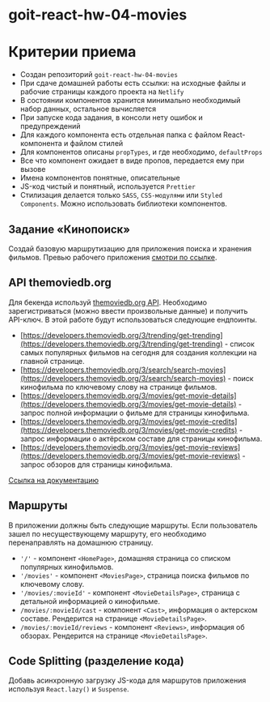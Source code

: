# goit-react-hw-04-movies

# Критерии приема

- Создан репозиторий `goit-react-hw-04-movies`
- При сдаче домашней работы есть ссылки: на исходные файлы и рабочие страницы
  каждого проекта на `Netlify`
- В состоянии компонентов хранится минимально необходимый набор данных,
  остальное вычисляется
- При запуске кода задания, в консоли нету ошибок и предупреждений
- Для каждого компонента есть отдельная папка с файлом React-компонента и файлом
  стилей
- Для компонентов описаны `propTypes`, и где необходимо, `defaultProps`
- Все что компонент ожидает в виде пропов, передается ему при вызове
- Имена компонентов понятные, описательные
- JS-код чистый и понятный, используется `Prettier`
- Стилизация делается только `SASS`, `CSS-модулями` или `Styled Components`.
  Можно использовать библиотеки компонентов.

## Задание «Кинопоиск»

Создай базовую маршрутизацию для приложения поиска и хранения фильмов. Превью
рабочего приложения
[смотри по ссылке](https://drive.google.com/file/d/1vR0hi3n1236Q5Bg4-se-8JVKD9UKSfId/view?usp=sharing).

## API themoviedb.org

Для бекенда используй [themoviedb.org API](https://www.themoviedb.org/).
Необходимо зарегистриваться (можно ввести произвольные данные) и получить
API-ключ. В этой работе будут использоваться следующие ендпоинты.

- [https://developers.themoviedb.org/3/trending/get-trending](https://developers.themoviedb.org/3/trending/get-trending) -
  список самых популярных фильмов на сегодня для создания коллекции на главной
  странице.
- [https://developers.themoviedb.org/3/search/search-movies](https://developers.themoviedb.org/3/search/search-movies) -
  поиск кинофильма по ключевому слову на странице фильмов.
- [https://developers.themoviedb.org/3/movies/get-movie-details](https://developers.themoviedb.org/3/movies/get-movie-details) -
  запрос полной информации о фильме для страницы кинофильма.
- [https://developers.themoviedb.org/3/movies/get-movie-credits](https://developers.themoviedb.org/3/movies/get-movie-credits) -
  запрос информации о актёрском составе для страницы кинофильма.
- [https://developers.themoviedb.org/3/movies/get-movie-reviews](https://developers.themoviedb.org/3/movies/get-movie-reviews) -
  запрос обзоров для страницы кинофильма.

[Ссылка на документацию](https://developers.themoviedb.org/3/getting-started/introduction)

## Маршруты

В приложении должны быть следующие маршруты. Если пользователь зашел по
несуществующему маршруту, его необходимо перенаправлять на домашнюю страницу.

- `'/'` - компонент `<HomePage>`, домашняя страница со списком популярных
  кинофильмов.
- `'/movies'` - компонент `<MoviesPage>`, страница поиска фильмов по ключевому
  слову.
- `'/movies/:movieId'` - компонент `<MovieDetailsPage>`, страница с детальной
  информацией о кинофильме.
- `/movies/:movieId/cast` - компонент `<Cast>`, информация о актерском составе.
  Рендерится на странице `<MovieDetailsPage>`.
- `/movies/:movieId/reviews` - компонент `<Reviews>`, информация об обзорах.
  Рендерится на странице `<MovieDetailsPage>`.

## Code Splitting (разделение кода)

Добавь асинхронную загрузку JS-кода для маршрутов приложения используя
`React.lazy()` и `Suspense`.